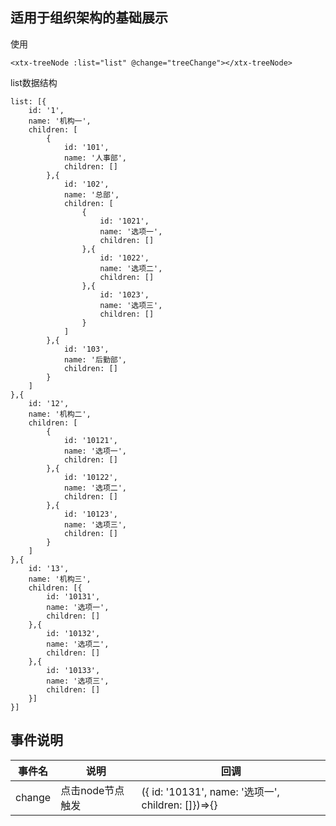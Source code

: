 ## 适用于组织架构的基础展示

使用
```
<xtx-treeNode :list="list" @change="treeChange"></xtx-treeNode>
```
list数据结构
```
list: [{
	id: '1',
	name: '机构一',
	children: [
		{
			id: '101',
			name: '人事部',
			children: []
		},{
			id: '102',
			name: '总部',
			children: [
				{
					id: '1021',
					name: '选项一',
					children: []
				},{
					id: '1022',
					name: '选项二',
					children: []
				},{
					id: '1023',
					name: '选项三',
					children: []
				}
			]
		},{
			id: '103',
			name: '后勤部',
			children: []
		}
	]
},{
	id: '12',
	name: '机构二',
	children: [
		{
			id: '10121',
			name: '选项一',
			children: []
		},{
			id: '10122',
			name: '选项二',
			children: []
		},{
			id: '10123',
			name: '选项三',
			children: []
		}
	]
},{
	id: '13',
	name: '机构三',
	children: [{
		id: '10131',
		name: '选项一',
		children: []
	},{
		id: '10132',
		name: '选项二',
		children: []
	},{
		id: '10133',
		name: '选项三',
		children: []
	}]
}]
```
## 事件说明

| 事件名 | 说明 | 回调 |
| ------- | ------- | ------- |
|   change  |   点击node节点触发  |   ({ id: '10131', name: '选项一', children: []})=>{}    |